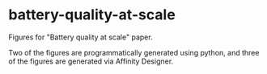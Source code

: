 # battery-quality-at-scale
Figures for "Battery quality at scale" paper.

Two of the figures are programmatically generated using python, and three of the figures are generated via Affinity Designer.
